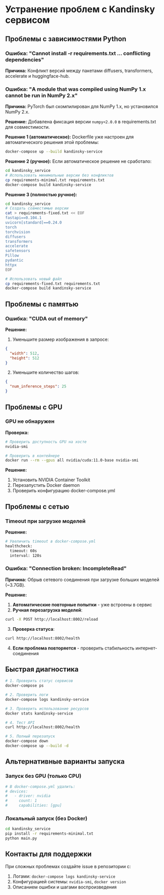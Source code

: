 # Устранение проблем с Kandinsky сервисом

## Проблемы с зависимостями Python

### Ошибка: "Cannot install -r requirements.txt ... conflicting dependencies"

**Причина:** Конфликт версий между пакетами diffusers, transformers, accelerate и huggingface-hub.

### Ошибка: "A module that was compiled using NumPy 1.x cannot be run in NumPy 2.x"

**Причина:** PyTorch был скомпилирован для NumPy 1.x, но установился NumPy 2.x.

**Решение:** Добавлена фиксация версии `numpy<2.0.0` в requirements.txt для совместимости.

**Решение 1 (автоматическое):**
Dockerfile уже настроен для автоматического решения этой проблемы:
```bash
docker-compose up --build kandinsky-service
```

**Решение 2 (ручное):**
Если автоматическое решение не сработало:
```bash
cd kandinsky_service
# Использовать минимальные версии без конфликтов
cp requirements-minimal.txt requirements.txt
docker-compose build kandinsky-service
```

**Решение 3 (полностью ручное):**
```bash
cd kandinsky_service
# Создать совместимые версии
cat > requirements-fixed.txt << EOF
fastapi==0.104.1
uvicorn[standard]==0.24.0
torch
torchvision
diffusers
transformers
accelerate
safetensors
Pillow
pydantic
httpx
EOF

# Использовать новый файл
cp requirements-fixed.txt requirements.txt
docker-compose build kandinsky-service
```

## Проблемы с памятью

### Ошибка: "CUDA out of memory"

**Решение:**
1. Уменьшите размер изображения в запросе:
```json
{
  "width": 512,
  "height": 512
}
```

2. Уменьшите количество шагов:
```json
{
  "num_inference_steps": 25
}
```

## Проблемы с GPU

### GPU не обнаружен

**Проверка:**
```bash
# Проверить доступность GPU на хосте
nvidia-smi

# Проверить в контейнере
docker run --rm --gpus all nvidia/cuda:11.0-base nvidia-smi
```

**Решение:**
1. Установить NVIDIA Container Toolkit
2. Перезапустить Docker daemon
3. Проверить конфигурацию docker-compose.yml

## Проблемы с сетью

### Timeout при загрузке моделей

**Решение:**
```bash
# Увеличить timeout в docker-compose.yml
healthcheck:
  timeout: 60s
  interval: 120s
```

### Ошибка: "Connection broken: IncompleteRead"

**Причина:** Обрыв сетевого соединения при загрузке больших моделей (~3.7GB).

**Решение:**
1. **Автоматические повторные попытки** - уже встроены в сервис
2. **Ручная перезагрузка моделей**:
```bash
curl -X POST http://localhost:8002/reload
```
3. **Проверка статуса**:
```bash
curl http://localhost:8002/health
```
4. **Если проблема повторяется** - проверить стабильность интернет-соединения

## Быстрая диагностика

```bash
# 1. Проверить статус сервисов
docker-compose ps

# 2. Проверить логи
docker-compose logs kandinsky-service

# 3. Проверить использование ресурсов
docker stats kandinsky-service

# 4. Тест API
curl http://localhost:8002/health

# 5. Полный перезапуск
docker-compose down
docker-compose up --build -d
```

## Альтернативные варианты запуска

### Запуск без GPU (только CPU)
```yaml
# В docker-compose.yml удалить:
# devices:
#   - driver: nvidia
#     count: 1
#     capabilities: [gpu]
```

### Локальный запуск (без Docker)
```bash
cd kandinsky_service
pip install -r requirements-minimal.txt
python main.py
```

## Контакты для поддержки

При сложных проблемах создайте issue в репозитории с:
1. Логами: `docker-compose logs kandinsky-service`
2. Конфигурацией системы: `nvidia-smi`, `docker version`
3. Описанием ошибки и шагами воспроизведения
